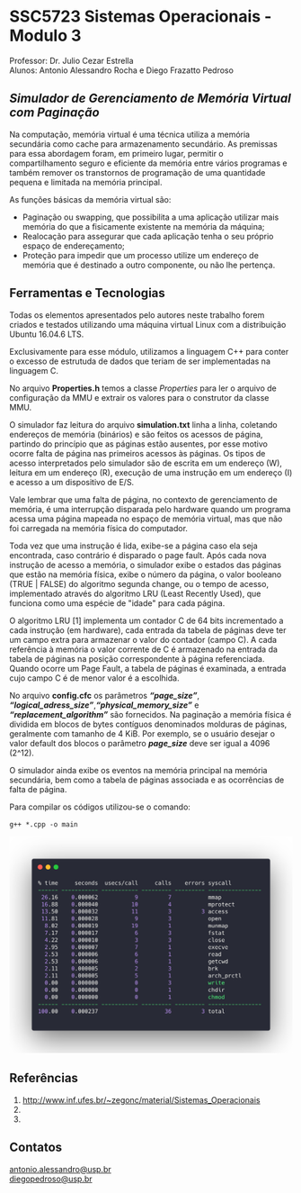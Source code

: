 # SSC5723 Sistemas Operacionais  - Modulo 3

Professor: Dr. Julio Cezar Estrella\
Alunos: Antonio Alessandro Rocha e Diego Frazatto Pedroso


***Simulador de Gerenciamento de Memória Virtual com Paginação***
-------------------

Na computação, memória virtual é uma técnica utiliza a memória secundária como cache para armazenamento secundário. As premissas para essa abordagem foram, em primeiro lugar, permitir o compartilhamento seguro e eficiente da memória entre vários programas e também remover os transtornos de programação de uma quantidade pequena e limitada na memória principal.

As funções básicas da memória virtual são:
* Paginação ou swapping, que possibilita a uma aplicação utilizar mais memória do que a fisicamente existente na memória da máquina;
* Realocação para assegurar que cada aplicação tenha o seu próprio espaço de endereçamento;
* Proteção para impedir que um processo utilize um endereço de memória que é destinado a outro componente, ou não lhe pertença.

Ferramentas e Tecnologias
-------------------
Todas os elementos apresentados pelo autores neste trabalho forem criados e testados utilizando uma máquina virtual Linux com a distribuição Ubuntu 16.04.6 LTS.

Exclusivamente para esse módulo, utilizamos a linguagem C++ para conter o excesso de estrutuda de dados que teriam de ser implementadas na linguagem C.

No arquivo **Properties.h** temos a classe *Properties* para ler o arquivo de configuração da MMU e extrair os valores para o construtor da classe MMU.

O simulador faz leitura do arquivo **simulation.txt** linha a linha, coletando endereços de memória (binários) e são feitos os acessos de página, partindo do princípio que as páginas estão ausentes, por esse motivo ocorre falta de página nas primeiros acessos às páginas. Os tipos de acesso interpretados pelo simulador são de escrita em um endereço (W), leitura em um endereço (R), execução de uma instrução em um endereço (I) e acesso a um dispositivo de E/S.

Vale lembrar que uma falta de página, no contexto de gerenciamento de memória, é uma interrupção disparada pelo hardware quando um programa acessa uma página mapeada no espaço de memória virtual, mas que não foi carregada na memória física do computador.

Toda vez que uma instrução é lida, exibe-se a página caso ela seja encontrada, caso contrário é disparado o page fault. Após cada nova instrução de acesso a memória, o simulador exibe o estados das páginas que estão na memória física, exibe o número da página, o valor booleano (TRUE | FALSE) do algoritmo segunda change, ou o tempo de acesso, implementado através do algoritmo LRU (Least Recently Used), que funciona como uma espécie de "idade" para cada página.

O algoritmo LRU [1] implementa um contador C de 64 bits incrementado a cada instrução (em hardware), cada entrada da tabela de páginas deve ter um campo extra para armazenar o valor do contador (campo C). A cada referência à memória o valor corrente de C é armazenado na entrada da tabela de páginas na posição correspondente à página referenciada. Quando ocorre um Page Fault, a tabela de páginas é examinada, a entrada cujo campo C é de menor valor é a escolhida.

No arquivo **config.cfc** os parâmetros ***“page_size”***, ***“logical_adress_size”***,***“physical_memory_size”*** e ***“replacement_algorithm”*** são fornecidos. Na paginação a memória física é dividida em blocos de bytes contíguos denominados molduras de páginas, geralmente com tamanho de 4 KiB. Por exemplo, se o usuário desejar o valor default dos blocos o parâmetro ***page_size***  deve ser igual a 4096 (2^12).

O simulador ainda exibe os eventos na memória principal na memória secundária, bem como a tabela de páginas associada e as ocorrências de falta de página.

Para compilar os códigos utilizou-se o comando:
````
g++ *.cpp -o main
````


![stats](/assets/stats.png)



Referências
-------------------
1. http://www.inf.ufes.br/~zegonc/material/Sistemas_Operacionais
2. 
3.

Contatos 
-------------------
antonio.alessandro@usp.br\
diegopedroso@usp.br
